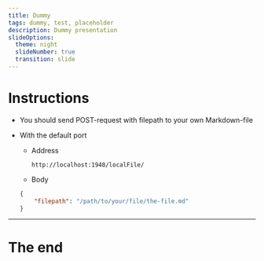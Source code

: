 ```yaml
---
title: Dummy
tags: dummy, test, placeholder
description: Dummy presentation
slideOptions:
  theme: night
  slideNumber: true
  transition: slide
---
```


# Instructions

- You should send POST-request with filepath to your own Markdown-file

- With the default port
  - Address
    ```plain
    http://localhost:1948/localFile/
    ```

  - Body
  ```json
  {
      "filepath": "/path/to/your/file/the-file.md"
  }
  ```

---

# The end
